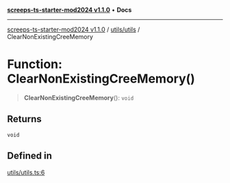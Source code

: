 [**screeps-ts-starter-mod2024 v1.1.0**](../../../README.md) • **Docs**

***

[screeps-ts-starter-mod2024 v1.1.0](../../../modules.md) / [utils/utils](../README.md) / ClearNonExistingCreeMemory

# Function: ClearNonExistingCreeMemory()

> **ClearNonExistingCreeMemory**(): `void`

## Returns

`void`

## Defined in

[utils/utils.ts:6](https://github.com/Kaimodo/screeps-ts-starter-mod2024/blob/a5b73b336d65167dfd0cbe18548fc5cecc5905cf/src/utils/utils.ts#L6)
